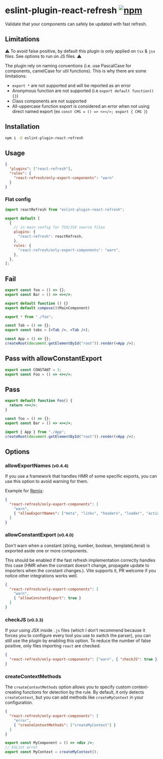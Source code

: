 # eslint-plugin-react-refresh [![npm](https://img.shields.io/npm/v/eslint-plugin-react-refresh)](https://www.npmjs.com/package/eslint-plugin-react-refresh)

Validate that your components can safely be updated with fast refresh.

## Limitations

⚠️ To avoid false positive, by default this plugin is only applied on `tsx` & `jsx` files. See options to run on JS files. ⚠️

The plugin rely on naming conventions (i.e. use PascalCase for components, camelCase for util functions). This is why there are some limitations:

- `export *` are not supported and will be reported as an error
- Anonymous function are not supported (i.e `export default function() {}`)
- Class components are not supported
- All-uppercase function export is considered an error when not using direct named export (ex `const CMS = () => <></>; export { CMS }`)

## Installation

```sh
npm i -D eslint-plugin-react-refresh
```

## Usage

```json
{
  "plugins": ["react-refresh"],
  "rules": {
    "react-refresh/only-export-components": "warn"
  }
}
```

### Flat config

```js
import reactRefresh from "eslint-plugin-react-refresh";

export default [
  {
    // in main config for TSX/JSX source files
    plugins: {
      "react-refresh": reactRefresh,
    },
    rules: {
      "react-refresh/only-export-components": "warn",
    },
  },
];
```

## Fail

```jsx
export const foo = () => {};
export const Bar = () => <></>;
```

```jsx
export default function () {}
export default compose()(MainComponent)
```

```jsx
export * from "./foo";
```

```jsx
const Tab = () => {};
export const tabs = [<Tab />, <Tab />];
```

```jsx
const App = () => {};
createRoot(document.getElementById("root")).render(<App />);
```

## Pass with allowConstantExport

```jsx
export const CONSTANT = 3;
export const Foo = () => <></>;
```

## Pass

```jsx
export default function Foo() {
  return <></>;
}
```

```jsx
const foo = () => {};
export const Bar = () => <></>;
```

```jsx
import { App } from "./App";
createRoot(document.getElementById("root")).render(<App />);
```

## Options

### allowExportNames <small>(v0.4.4)</small>

If you use a framework that handles HMR of some specific exports, you can use this option to avoid warning for them.

Example for [Remix](https://remix.run/docs/en/main/other-api/dev#:~:text=React%20Fast%20Refresh,-can%20only%20handle):

```json
{
  "react-refresh/only-export-components": [
    "warn",
    { "allowExportNames": ["meta", "links", "headers", "loader", "action"] }
  ]
}
```

### allowConstantExport <small>(v0.4.0)</small>

Don't warn when a constant (string, number, boolean, templateLiteral) is exported aside one or more components.

This should be enabled if the fast refresh implementation correctly handles this case (HMR when the constant doesn't change, propagate update to importers when the constant changes.). Vite supports it, PR welcome if you notice other integrations works well.

```json
{
  "react-refresh/only-export-components": [
    "warn",
    { "allowConstantExport": true }
  ]
}
```

### checkJS <small>(v0.3.3)</small>

If your using JSX inside `.js` files (which I don't recommend because it forces you to configure every tool you use to switch the parser), you can still use the plugin by enabling this option. To reduce the number of false positive, only files importing `react` are checked.

```json
{
  "react-refresh/only-export-components": ["warn", { "checkJS": true }]
}
```

### createContextMethods

The `createContextMethods` option allows you to specify custom context-creating functions for detection by the rule. By default, it only detects `createContext`, but you can add methods like `createMyContext` in your configuration.

```json
{
  "react-refresh/only-export-components": [
    "error",
    { "createContextMethods": ["createMyContext"] }
  ]
}
```

```jsx
export const MyComponent = () => <div />;
// ESLint error
export const MyContext = createMyContext();
```
